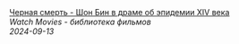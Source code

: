 <!--2024-09-13 14:47:47-->
<div class="yb">
  <a class="nodecor" href="/posts.html?filmy/chernaya_smert_-_shon_bin_v_drame_ob_epidemii_xiv_veka">
    <img class="preview" data-videoid="ATyUXRAN1ts" src="https://i2.ytimg.com/vi/ATyUXRAN1ts/hqdefault.jpg" align="middle" alt="">
  </a>
  <div class="inlbl text">
    <a class="nodecor" href="/posts.html?filmy/chernaya_smert_-_shon_bin_v_drame_ob_epidemii_xiv_veka">Черная смерть - Шон Бин в драме об эпидемии XIV века</a><br>
    <i class="smaller2">Watch Movies - библиотека фильмов</i><br>
    <i class="smaller3">2024-09-13</i>
  </div>
</div>
